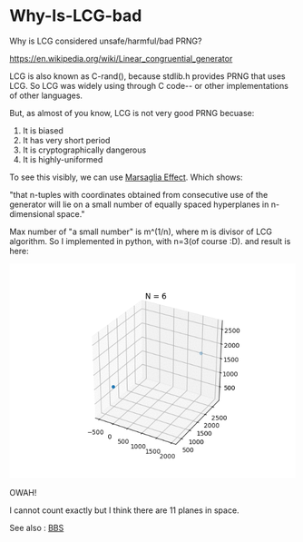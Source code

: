 # Why-Is-LCG-bad
Why is LCG considered unsafe/harmful/bad PRNG?

https://en.wikipedia.org/wiki/Linear_congruential_generator

LCG is also known as C-rand(), because stdlib.h provides PRNG that uses LCG. So LCG was widely using through C code-- or other implementations of other languages.

But, as almost of you know, LCG is not very good PRNG becuase:

1. It is biased
2. It has very short period
3. It is cryptographically dangerous
4. It is highly-uniformed

To see this visibly, we can use [Marsaglia Effect](https://en.wikipedia.org/wiki/George_Marsaglia). Which shows:

"that n-tuples with coordinates obtained from consecutive use of the generator will lie on a small number of equally spaced hyperplanes in n-dimensional space."

Max number of "a small number" is m^(1/n), where m is divisor of LCG algorithm.
So I implemented in python, with n=3(of course :D). and result is here:

![alt tag](https://raw.githubusercontent.com/g34r/Why-Is-LCG-bad/master/crand_danger.gif)

OWAH!

I cannot count exactly but I think there are 11 planes in space.

See also : [BBS](https://github.com/g34r/BBS-prng)

